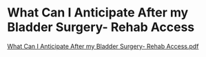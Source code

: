 # What Can I Anticipate After my Bladder Surgery- Rehab Access

[What Can I Anticipate After my Bladder Surgery- Rehab Access.pdf](What%20Can%20I%20Anticipate%20After%20my%20Bladder%20Surgery-%20Re%206a0b8d1482204cbe931e9aca0e57b0b8/What_Can_I_Anticipate_After_my_Bladder_Surgery-_Rehab_Access.pdf)